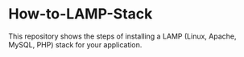 # How-to-LAMP-Stack
This repository shows the steps of installing a LAMP (Linux, Apache, MySQL, PHP) stack for your application.
